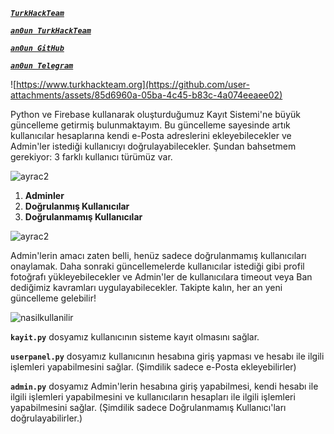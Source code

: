 [**_`TurkHackTeam`_**](https://www.turkhackteam.org)

[**_`an0un TurkHackTeam`_**](https://www.turkhackteam.org/uye/an0un.1013653/)

[**_`an0un GitHub`_**](https://www.github.com/an00un)

[**_`an0un Telegram`_**](t.me/an00un)

![https://www.turkhackteam.org](https://github.com/user-attachments/assets/85d6960a-05ba-4c45-b83c-4a074eeaee02)

Python ve Firebase kullanarak oluşturduğumuz Kayıt Sistemi'ne büyük güncelleme getirmiş bulunmaktayım. Bu güncelleme sayesinde artık kullanıcılar hesaplarına kendi e-Posta adreslerini ekleyebilecekler ve Admin'ler istediği kullanıcıyı doğrulayabilecekler. Şundan bahsetmem gerekiyor: 3 farklı kullanıcı türümüz var.

![ayrac2](https://github.com/user-attachments/assets/0c410a92-ae3b-40b9-9409-6715a82606a3)

1. **Adminler**
2. **Doğrulanmış Kullanıcılar**
3. **Doğrulanmamış Kullanıcılar**

![ayrac2](https://github.com/user-attachments/assets/0c410a92-ae3b-40b9-9409-6715a82606a3)

Admin'lerin amacı zaten belli, henüz sadece doğrulanmamış kullanıcıları onaylamak. Daha sonraki güncellemelerde kullanıcılar istediği gibi profil fotoğrafı yükleyebilecekler ve Admin'ler de kullanıcılara timeout veya Ban dediğimiz kavramları uygulayabilecekler. Takipte kalın, her an yeni güncelleme gelebilir!

![nasilkullanilir](https://github.com/user-attachments/assets/ba1aaf95-f56e-4642-965b-199ab705cecd)

**`kayit.py`** dosyamız kullanıcının sisteme kayıt olmasını sağlar.

**`userpanel.py`** dosyamız kullanıcının hesabına giriş yapması ve hesabı ile ilgili işlemleri yapabilmesini sağlar. (Şimdilik sadece e-Posta ekleyebilirler)

**`admin.py`** dosyamız Admin'lerin hesabına giriş yapabilmesi, kendi hesabı ile ilgili işlemleri yapabilmesini ve kullanıcıların hesapları ile ilgili işlemleri yapabilmesini sağlar. (Şimdilik sadece Doğrulanmamış Kullanıcı'ları doğrulayabilirler.)


